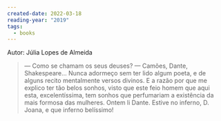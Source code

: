 ```yaml
---
created-date: 2022-03-18
reading-year: "2019"
tags:
  - books
---
```

Autor: Júlia Lopes de Almeida

>— Como se chamam os seus deuses?
— Camões, Dante, Shakespeare... Nunca adormeço sem ter lido algum poeta, e de alguns recito mentalmente versos divinos. E a razão por que me explico ter tão belos sonhos, visto que este feio homem que aqui esta, excelentíssima, tem sonhos que perfumariam a existência da mais formosa das mulheres. Ontem li Dante. Estive no inferno, D. Joana, e que inferno belíssimo!

